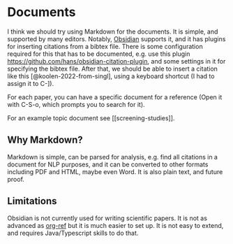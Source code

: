 Documents
==================

I think we should try using Markdown for the documents. It is simple, and supported by many editors. Notably, [Obsidian](https://obsidian.md/) supports it, and it has plugins for inserting citations from a bibtex file. There is some configuration required for this that has to be documented, e.g. use this plugin https://github.com/hans/obsidian-citation-plugin, and some settings in it for specifying the bibtex file. After that, we should be able to insert a citation like this [@koolen-2022-from-singl], using a keyboard shortcut (I had to assign it to C-]).

For each paper, you can have a specific document for a reference (Open it with C-S-o, which prompts you to search for it).

For an example topic document see [[screening-studies]].

## Why Markdown?

Markdown is simple, can be parsed for analysis, e.g. find all citations in a document for NLP purposes, and it can be converted to other formats including PDF and HTML, maybe even Word. It is also plain text, and future proof.

## Limitations

Obsidian is not currently used for writing scientific papers. It is not as advanced as [org-ref](https://github.com/jkitchin/org-ref) but it is much easier to set up. It is not easy to extend, and requires Java/Typescript skills to do that.



